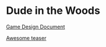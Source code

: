 # Dude in the Woods

[Game Design Document](https://github.com/Markusyli/fundamentals-of-game-dev/blob/main/Game%20Design%20Document%20-%20final.pdf)

[Awesome teaser](https://youtu.be/4rjgBvOl6-4)

